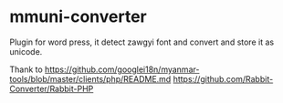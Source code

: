 # mmuni-converter
Plugin for word press, it detect zawgyi font and convert and store it as unicode.

Thank to
https://github.com/googlei18n/myanmar-tools/blob/master/clients/php/README.md
https://github.com/Rabbit-Converter/Rabbit-PHP
